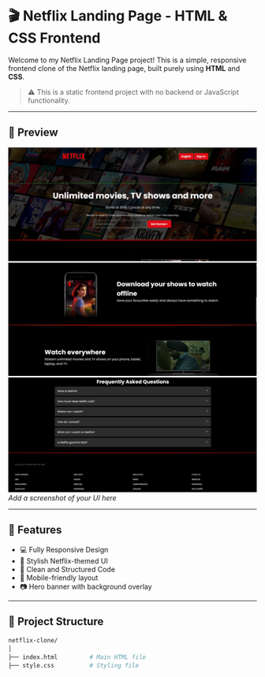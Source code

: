 # 🎬 Netflix Landing Page - HTML & CSS Frontend

Welcome to my Netflix Landing Page project! This is a simple, responsive frontend clone of the Netflix landing page, built purely using **HTML** and **CSS**.

> ⚠️ This is a static frontend project with no backend or JavaScript functionality.

---

## 📸 Preview

![Netflix Clone Preview](./assets/preview1.jpg)  
![Netflix Clone Preview](./assets/preview2.jpg)  
![Netflix Clone Preview](./assets/preview3.jpg)  
*Add a screenshot of your UI here*

---

## 🚀 Features

- 💻 Fully Responsive Design
- 🎨 Stylish Netflix-themed UI
- 🧼 Clean and Structured Code
- 📱 Mobile-friendly layout
- 📷 Hero banner with background overlay

---

## 📁 Project Structure

```bash
netflix-clone/
│
├── index.html         # Main HTML file
├── style.css          # Styling file
      
  
